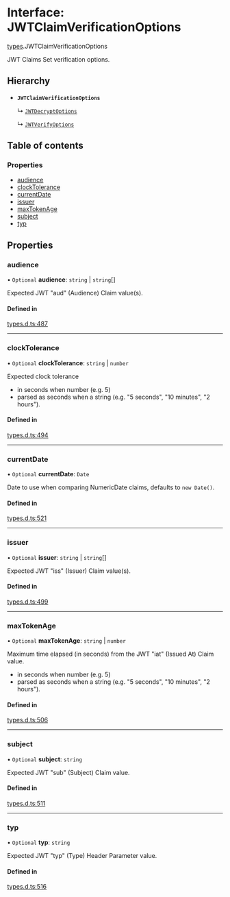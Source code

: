 # Interface: JWTClaimVerificationOptions

[types](../modules/types.md).JWTClaimVerificationOptions

JWT Claims Set verification options.

## Hierarchy

- **`JWTClaimVerificationOptions`**

  ↳ [`JWTDecryptOptions`](jwt_decrypt.JWTDecryptOptions.md)

  ↳ [`JWTVerifyOptions`](jwt_verify.JWTVerifyOptions.md)

## Table of contents

### Properties

- [audience](types.JWTClaimVerificationOptions.md#audience)
- [clockTolerance](types.JWTClaimVerificationOptions.md#clocktolerance)
- [currentDate](types.JWTClaimVerificationOptions.md#currentdate)
- [issuer](types.JWTClaimVerificationOptions.md#issuer)
- [maxTokenAge](types.JWTClaimVerificationOptions.md#maxtokenage)
- [subject](types.JWTClaimVerificationOptions.md#subject)
- [typ](types.JWTClaimVerificationOptions.md#typ)

## Properties

### audience

• `Optional` **audience**: `string` \| `string`[]

Expected JWT "aud" (Audience) Claim value(s).

#### Defined in

[types.d.ts:487](https://github.com/panva/jose/blob/v3.14.2/src/types.d.ts#L487)

___

### clockTolerance

• `Optional` **clockTolerance**: `string` \| `number`

Expected clock tolerance
- in seconds when number (e.g. 5)
- parsed as seconds when a string (e.g. "5 seconds", "10 minutes", "2 hours").

#### Defined in

[types.d.ts:494](https://github.com/panva/jose/blob/v3.14.2/src/types.d.ts#L494)

___

### currentDate

• `Optional` **currentDate**: `Date`

Date to use when comparing NumericDate claims, defaults to `new Date()`.

#### Defined in

[types.d.ts:521](https://github.com/panva/jose/blob/v3.14.2/src/types.d.ts#L521)

___

### issuer

• `Optional` **issuer**: `string` \| `string`[]

Expected JWT "iss" (Issuer) Claim value(s).

#### Defined in

[types.d.ts:499](https://github.com/panva/jose/blob/v3.14.2/src/types.d.ts#L499)

___

### maxTokenAge

• `Optional` **maxTokenAge**: `string` \| `number`

Maximum time elapsed (in seconds) from the JWT "iat" (Issued At) Claim value.
- in seconds when number (e.g. 5)
- parsed as seconds when a string (e.g. "5 seconds", "10 minutes", "2 hours").

#### Defined in

[types.d.ts:506](https://github.com/panva/jose/blob/v3.14.2/src/types.d.ts#L506)

___

### subject

• `Optional` **subject**: `string`

Expected JWT "sub" (Subject) Claim value.

#### Defined in

[types.d.ts:511](https://github.com/panva/jose/blob/v3.14.2/src/types.d.ts#L511)

___

### typ

• `Optional` **typ**: `string`

Expected JWT "typ" (Type) Header Parameter value.

#### Defined in

[types.d.ts:516](https://github.com/panva/jose/blob/v3.14.2/src/types.d.ts#L516)
